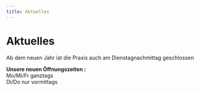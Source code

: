 ```yaml
---
title: Aktuelles 
---
```


# Aktuelles 
Ab dem neuen Jahr ist die Praxis auch am Dienstagnachmittag geschlossen

**Unsere neuen Öffnungszeiten :**<br>
Mo/Mi/Fr ganztags<br>
Di/Do nur vormittags
